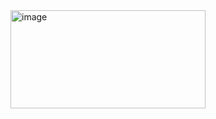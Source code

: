<img width="312" height="157" alt="image" src="https://github.com/user-attachments/assets/452d150d-0177-46dd-ba26-39d0a986343e" />
